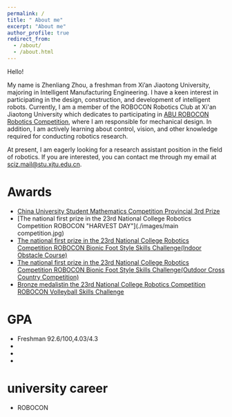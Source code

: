 ```yaml
---
permalink: /
title: " About me"
excerpt: "About me"
author_profile: true
redirect_from: 
  - /about/
  - /about.html
---
```

Hello!

My name is Zhenliang Zhou, a freshman from Xi’an Jiaotong University, majoring in Intelligent Manufacturing Engineering. I have a keen interest in participating in the design, construction, and development of intelligent robots. Currently, I am a member of the ROBOCON Robotics Club at Xi'an Jiaotong University which dedicates to participating in [ABU ROBOCON Robotics Competition](https://en.wikipedia.org/wiki/ABU_Robocon), where I am responsible for mechanical design. In addition, I am actively learning about control, vision, and other knowledge required for conducting robotics research.

At present, I am eagerly looking for a research assistant position in the field of robotics. If you are interested, you can contact me through my email at sciz.mail@stu.xjtu.edu.cn.

Awards
======
* [China University Student Mathematics Competition Provincial 3rd Prize](./images/math.jpg)
* [The national first prize in the 23rd National College Robotics Competition ROBOCON "HARVEST DAY"](./images/main competition.jpg)
* [The national first prize in the 23rd National College Robotics Competition ROBOCON Bionic Foot Style Skills Challenge(Indoor Obstacle Course) ](./images/Outdoor.jpg)
* [The national first prize in the 23rd National College Robotics Competition ROBOCON Bionic Foot Style Skills Challenge(Outdoor Cross Country Competition)](./images/Indoor.jpg)
* [Bronze medalistin the 23rd National College Robotics Competition ROBOCON Volleyball Skills Challenge](./images/vollyball.jpg)

GPA
======
* Freshman 92.6/100,4.03/4.3
* 
* 
* 

university career
======
* ROBOCON


